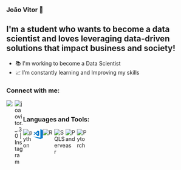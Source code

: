 ### João Vitor 👋

## I'm a student who wants to become a data scientist and loves leveraging data-driven solutions that impact business and society!

- 📚 I'm working to become a Data Scientist
- 📈 I’m constantly learning and Improving my skills

### Connect with me:

[<img align="left"  width="22px" src="https://image.flaticon.com/icons/png/512/124/124011.png" />](https://www.linkedin.com/in/jo%C3%A3o-vitor-86233220b/)

[<img align="left" alt="joaovitor._.30 | Instagram" width="22px" src="https://image.flaticon.com/icons/png/512/1384/1384063.png" />](https://www.instagram.com/joaovitor._.30/)

<br />

### Languages and Tools:

<img align="left" alt="python" width="26px" src="https://img.icons8.com/color/48/000000/python--v1.png" />

<img align="left" alt="visual studio code" width="26px" src="https://raw.githubusercontent.com/github/explore/80688e429a7d4ef2fca1e82350fe8e3517d3494d/topics/visual-studio-code/visual-studio-code.png" />

<img align="left" alt="R" width="30px" src="https://image.flaticon.com/icons/png/512/2103/2103665.png" />

<img align="left" alt="SQLServer" width="30px" src="https://cdn3.iconfinder.com/data/icons/file-extension-11/512/sql-file-extension-format-digital-256.png" />

<img align="left" alt="Pandas" width="30px" src="https://upload.wikimedia.org/wikipedia/commons/thumb/2/22/Pandas_mark.svg/1200px-Pandas_mark.svg.png" />

<img align="left" alt="Pytorch" width="26px" src="https://upload.wikimedia.org/wikipedia/commons/thumb/1/10/PyTorch_logo_icon.svg/1200px-PyTorch_logo_icon.svg.png" />


<br />
<br />
